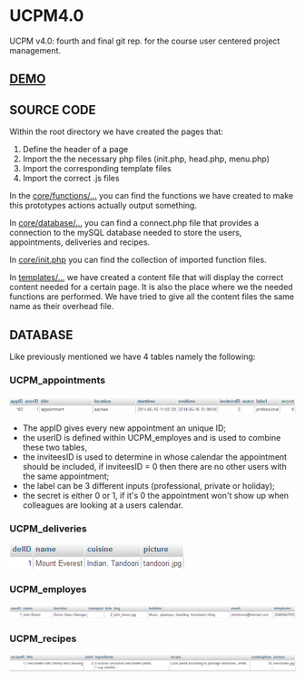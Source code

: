 UCPM4.0
========

UCPM v4.0: fourth and final git rep. for the course user centered project management.

## [DEMO](http://jellevandevelde.com/UCPM/ "demo")

## SOURCE CODE

Within the root directory we have created the pages that:

1. Define the header of a page
2. Import the the necessary php files (init.php, head.php, menu.php)
3. Import the corresponding template files
4. Import the correct .js files

In the [core/functions/...](URL "functions") you can find the functions we have created to make this prototypes actions actually output something.

In [core/database/...](URL "database") you can find a connect.php file that provides a connection to the mySQL database needed to store the users, appointments, deliveries and recipes.

In [core/init.php](URL "init.php") you can find the collection of imported function files.

In [templates/...](URL "content") we have created a content file that will display the correct content needed for a certain page. It is also the place where we the needed functions are performed. We have tried to give all the content files the same name as their overhead file.

## DATABASE

Like previously mentioned we have 4 tables namely the following:

### UCPM_appointments

![appointments](https://raw.githubusercontent.com/roeku/UCPMv4_finalVersion/master/DB/appointment.png "appointments")

* The appID gives every new appointment an unique ID;
* the userID is defined within UCPM_employes and is used to combine these two tables,
* the inviteesID is used to determine in whose calendar the appointment should be included, if inviteesID = 0 then there are no other users with the same appointment;
* the label can be 3 different inputs (professional, private or holiday);
* the secret is either 0 or 1, if it's 0 the appointment won't show up when colleagues are looking at a users calendar.

### UCPM_deliveries

![deliveries](https://raw.githubusercontent.com/roeku/UCPMv4_finalVersion/master/DB/delivery.png "deliveries")

### UCPM_employes

![employees](https://raw.githubusercontent.com/roeku/UCPMv4_finalVersion/master/DB/employees.png "employees")


### UCPM_recipes

![recipes](https://raw.githubusercontent.com/roeku/UCPMv4_finalVersion/master/DB/recipes.png "recipes")